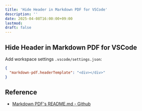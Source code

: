 ```yaml
---
title: 'Hide Header in Markdown PDF for VSCode'
description: ''
date: 2025-04-08T16:00:00+09:00
lastmod: 
draft: false
---
```


## Hide Header in Markdown PDF for VSCode

Add workspace settings ``.vscode/settings.json``:

```json
{
  "markdown-pdf.headerTemplate": "<div></div>"
}
```

## Reference

- [Markdown PDF's README.md - Github](https://github.com/yzane/vscode-markdown-pdf/blob/master/README.md#markdown-pdfheadertemplate)

